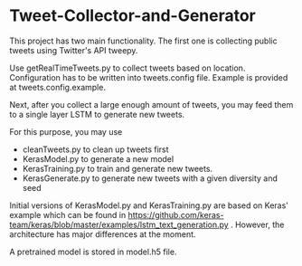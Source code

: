 # Tweet-Collector-and-Generator

This project has two main functionality. The first one is collecting public tweets using Twitter's API tweepy.

Use getRealTimeTweets.py to collect tweets based on location. Configuration has to be written into tweets.config file. Example is provided at tweets.config.example.

Next, after you collect a large enough amount of tweets, you may feed them to a single layer LSTM to generate new tweets.

For this purpose, you may use 
  - cleanTweets.py to clean up tweets first
  - KerasModel.py to generate a new model
  - KerasTraining.py to train and generate new tweets.
  - KerasGenerate.py to generate new tweets with a given diversity and seed

Initial versions of KerasModel.py and KerasTraining.py are based on Keras' example which can be found in https://github.com/keras-team/keras/blob/master/examples/lstm_text_generation.py . However, the architecture has major differences at the moment.

A pretrained model is stored in model.h5 file.

